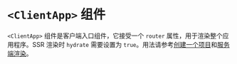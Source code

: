 # `<ClientApp>` 组件

`<ClientApp>` 组件是客户端入口组件，它接受一个 `router` 属性，用于渲染整个应用程序。SSR 渲染时 `hydrate` 需要设置为 `true`。用法请参考[创建一个项目](creating-a-project)和[服务端渲染](ssr)。
